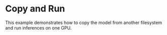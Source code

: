 # Copy and Run

This example demonstrates how to copy the model from another filesystem and run inferences on one GPU.
